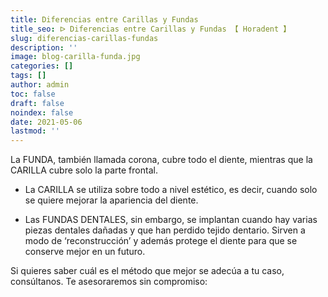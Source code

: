 ```yaml
---
title: Diferencias entre Carillas y Fundas
title_seo: ᐅ Diferencias entre Carillas y Fundas 【 Horadent 】
slug: diferencias-carillas-fundas
description: ''
image: blog-carilla-funda.jpg
categories: []
tags: []
author: admin
toc: false
draft: false
noindex: false
date: 2021-05-06
lastmod: ''
---
```

La FUNDA, también llamada corona, cubre todo el diente, mientras que la
CARILLA cubre solo la parte frontal.

- La CARILLA se utiliza sobre todo a nivel estético, es decir, cuando solo
se quiere mejorar la apariencia del diente.

- Las FUNDAS DENTALES, sin embargo, se implantan cuando hay varias piezas
dentales dañadas y que han perdido tejido dentario. Sirven a modo de
‘reconstrucción’ y además protege el diente para que se conserve mejor en un
futuro.

Si quieres saber cuál es el método que mejor se adecúa a tu caso,
consúltanos. Te asesoraremos sin compromiso:
